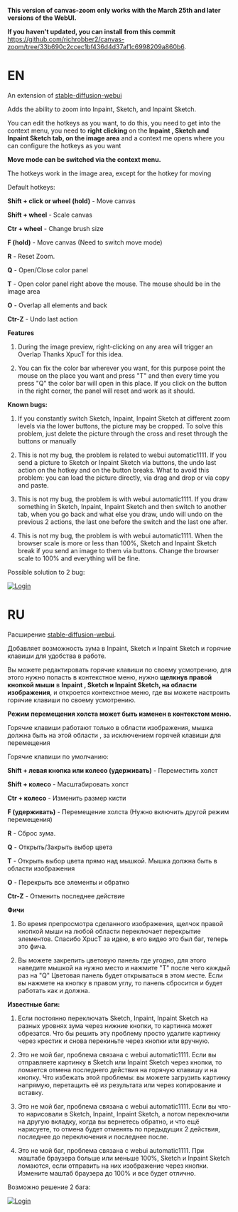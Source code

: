 **This version of canvas-zoom only works with the March 25th and later versions of the WebUI.**

**If you haven't updated, you can install from this commit** https://github.com/richrobber2/canvas-zoom/tree/33b690c2ccec1bf436d4d37af1c6998209a860b6.

# EN
An extension of [stable-diffusion-webui](https://github.com/AUTOMATIC1111/stable-diffusion-webui)

Adds the ability to zoom into Inpaint, Sketch, and Inpaint Sketch.

You can edit the hotkeys as you want, to do this, you need to get into the context menu, you need to **right clicking** on the **Inpaint , Sketch and Inpaint Sketch tab, on the image area** and a context me opens where you can configure the hotkeys as you want

**Move mode can be switched via the context menu.**

The hotkeys work in the image area, except for the hotkey for moving

Default hotkeys:

**Shift + click or wheel (hold)** - Move canvas

**Shift + wheel** - Scale canvas

**Ctr + wheel** - Change brush size

**F (hold)** - Move canvas (Need to switch move mode)

**R** - Reset Zoom.

**Q** - Open/Close color panel

**T** - Open color panel right above the mouse. The mouse should be in the image area

**O** - Overlap all elements and back

**Ctr-Z** - Undo last action

**Features**

1) During the image preview, right-clicking on any area will trigger an Overlap
Thanks XpucT for this idea.

2) You can fix the color bar wherever you want, for this purpose point the mouse on the place you want and press "T" and then every time you press "Q" the color bar will open in this place. If you click on the button in the right corner, the panel will reset and work as it should.

**Known bugs:**

1. If you constantly switch Sketch, Inpaint, Inpaint Sketch at different zoom levels via the lower buttons, the picture may be cropped. To solve this problem, just delete the picture through the cross and reset through the buttons or manually

2. This is not my bug, the problem is related to webui automatic1111. If you send a picture to Sketch or Inpaint Sketch via buttons, the undo last action on the hotkey and on the button breaks. What to avoid this problem: you can load the picture directly, via drag and drop or via copy and paste.

3. This is not my bug, the problem is with webui automatic1111. If you draw something in Sketch, Inpaint, Inpaint Sketch and then switch to another tab, when you go back and what else you draw, undo will undo on the previous 2 actions, the last one before the switch and the last one after.

4. This is not my bug, the problem is with webui automatic1111. When the browser scale is more or less than 100%, Sketch and Inpaint Sketch break if you send an image to them via buttons. Change the browser scale to 100% and everything will be fine.

Possible solution to 2 bug:

[![Login](https://media.giphy.com/media/v1.Y2lkPTc5MGI3NjExZWI3N2JlYjc3ZDc5YmIwMWZmMTIwNjk3MzFmNmQ4NGNkN2Y5MjE3MiZjdD1n/R67pCVIilbxy0bsYiq/giphy.gif)]()

# RU
Расширение [stable-diffusion-webui](https://github.com/AUTOMATIC1111/stable-diffusion-webui).

Добавляет возможность зума в Inpaint, Sketch и Inpaint Sketch и горячие клавиши для удобства в работе.

Вы можете редактировать горячие клавиши по своему усмотрению, для этого нужно попасть в контекстное меню, нужно **щелкнув правой кнопкой мыши** в **Inpaint , Sketch и Inpaint Sketch, на области изображения**, и откроется контекстное меню, где вы можете настроить горячие клавиши по своему усмотрению.

**Режим перемещения холста может быть изменен в контекстом меню.**

Горячие клавиши работают только в области изображения, мышка должна быть на этой области , за исключением горячей клавиши для перемещения

Горячие клавиши по умолчанию:

**Shift + левая кнопка или колесо (удерживать)** - Переместить холст

**Shift + колесо** - Масштабировать холст

**Ctr + колесо** - Изменить размер кисти

**F (удерживать)** - Перемещение холста (Нужно включить другой режим перемещения)

**R** - Сброс зума.

**Q** - Открыть/Закрыть выбор цвета 

**T** - Открыть выбор цвета прямо над мышкой. Мышка должна быть в области изображения

**O** - Перекрыть все элементы и обратно

**Ctr-Z** - Отменить последнее действие

**Фичи**

1) Во время препросмотра сделанного изображения, щелчок правой кнопкой мыши на любой области переключает перекрытие элементов.
Спасибо XpuсT за идею, в его видео это был баг, теперь это фича.

2) Вы можете закрепить цветовую панель где угодно, для этого наведите мышкой на нужно место и нажмите "T" после чего каждый раз на "Q" Цветовая панель будет открываться в этом месте. Если вы нажмете на кнопку в правом углу, то панель сбросится и будет работать как и должна.

**Известные баги:**

1. Если постоянно переключать Sketch, Inpaint, Inpaint Sketch на разных уровнях зума через нижние кнопки, то картинка может обрезатся. Что бы решить эту проблему просто удалите картинку через крестик и снова перекиньте через кнопки или вручную.

2. Это не мой баг, проблема связана с webui automatic1111. Если вы отправляете картинку в Sketch или Inpaint Sketch через кнопки, то ломается отмена последнего действия на горячую клавишу и на кнопку. Что избежать этой проблемы: вы можете загрузить картинку напрямую, перетащить её из результата или через копирование и вставку.

3. Это не мой баг, проблема связана с webui automatic1111. Если вы что-то нарисовали в Sketch, Inpaint, Inpaint Sketch, а потом переключили на другую вкладку, когда вы вернетесь обратно, и что ещё нарисуете, то отмена будет отменять по предыдущих 2 действия, последнее до переключения и последнее после.

4. Это не мой баг, проблема связана с webui automatic1111. При маштабе браузера больше или меньше 100%, Sketch и Inpaint Sketch ломаются, если отправить на них изображение через кнопки. Измените маштаб браузера до 100% и все будет отлично.

Возможно решение 2 бага:

[![Login](https://media.giphy.com/media/v1.Y2lkPTc5MGI3NjExZWI3N2JlYjc3ZDc5YmIwMWZmMTIwNjk3MzFmNmQ4NGNkN2Y5MjE3MiZjdD1n/R67pCVIilbxy0bsYiq/giphy.gif)]()
